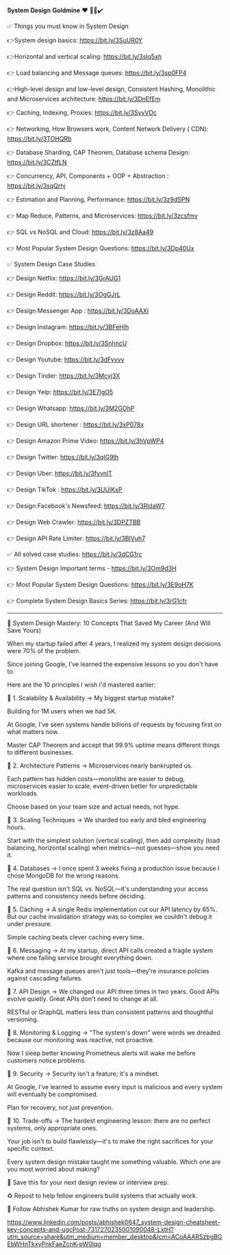 𝐒𝐲𝐬𝐭𝐞𝐦 𝐃𝐞𝐬𝐢𝐠𝐧 𝐆𝐨𝐥𝐝𝐦𝐢𝐧𝐞 ❤️ 🙌🏻✔️

✅ Things you must know in System Design

👉System design basics: https://bit.ly/3SuUR0Y

👉Horizontal and vertical scaling: https://bit.ly/3slq5xh

👉 Load balancing and Message queues: https://bit.ly/3sp0FP4

👉High-level design and low-level design, Consistent Hashing, Monolithic and Microservices architecture: https://bit.ly/3DnEfEm

👉 Caching, Indexing, Proxies: https://bit.ly/3SvyVDc

👉 Networking, How Browsers work, Content Network Delivery ( CDN): https://bit.ly/3TOHQRb

👉 Database Sharding, CAP Theorem, Database schema Design: https://bit.ly/3CZtfLN

👉 Concurrency, API, Components + OOP + Abstraction : https://bit.ly/3sqQrhj

👉 Estimation and Planning, Performance: https://bit.ly/3z9dSPN

👉 Map Reduce, Patterns, and Microservices: https://bit.ly/3zcsfmv

👉 SQL vs NoSQL and Cloud: https://bit.ly/3z8Aa49

👉 Most Popular System Design Questions: https://bit.ly/3Dp40Ux

✅ System Design Case Studies

👉 Design Netflix: https://bit.ly/3GrAUG1

👉 Design Reddit: https://bit.ly/3OgGJrL

👉 Design Messenger App : https://bit.ly/3DoAAXi

👉 Design Instagram: https://bit.ly/3BFeHlh

👉 Design Dropbox: https://bit.ly/3SnhncU

👉 Design Youtube: https://bit.ly/3dFyvvy

👉 Design Tinder: https://bit.ly/3Mcyj3X

👉 Design Yelp: https://bit.ly/3E7IgO5

👉 Design Whatsapp: https://bit.ly/3M2GOhP

👉 Design URL shortener : https://bit.ly/3xP078x

👉 Design Amazon Prime Video: https://bit.ly/3hVpWP4

👉 Design Twitter: https://bit.ly/3qIG9Ih

👉 Design Uber: https://bit.ly/3fyvnlT

👉 Design TikTok : https://bit.ly/3UUlKxP

👉 Design Facebook's Newsfeed: https://bit.ly/3RldaW7

👉 Design Web Crawler: https://bit.ly/3DPZTBB

👉 Design API Rate Limiter: https://bit.ly/3BIVuh7

✅ All solved case studies: https://bit.ly/3dCG1rc

👉 System Design Important terms - https://bit.ly/3Om9d3H

👉 Most Popular System Design Questions: https://bit.ly/3E9oH7K

👉 Complete System Design Basics Series: https://bit.ly/3rG1cfr

***************

🚨 System Design Mastery: 10 Concepts That Saved My Career 
(And Will Save Yours)

When my startup failed after 4 years, I realized my system design decisions were 70% of the problem.

Since joining Google, I've learned the expensive lessons so you don't have to.

Here are the 10 principles I wish I'd mastered earlier:

🔹 1. Scalability & Availability → My biggest startup mistake? 

Building for 1M users when we had 5K. 

At Google, I've seen systems handle billions of requests by focusing first on what matters now. 

Master CAP Theorem and accept that 99.9% uptime means different things to different businesses.


🔹 2. Architecture Patterns → Microservices nearly bankrupted us. 

Each pattern has hidden costs—monoliths are easier to debug, microservices easier to scale, event-driven better for unpredictable workloads. 

Choose based on your team size and actual needs, not hype.


🔹 3. Scaling Techniques → We sharded too early and bled engineering hours. 

Start with the simplest solution (vertical scaling), then add complexity (load balancing, horizontal scaling) when metrics—not guesses—show you need it.


🔹 4. Databases → I once spent 3 weeks fixing a production issue because I chose MongoDB for the wrong reasons. 

The real question isn't SQL vs. NoSQL—it's understanding your access patterns and consistency needs before deciding.


🔹 5. Caching → A single Redis implementation cut our API latency by 65%. But our cache invalidation strategy was so complex we couldn't debug it under pressure. 

Simple caching beats clever caching every time.


🔹 6. Messaging → At my startup, direct API calls created a fragile system where one failing service brought everything down. 

Kafka and message queues aren't just tools—they're insurance policies against cascading failures.


🔹 7. API Design → We changed our API three times in two years. Good APIs evolve quietly. Great APIs don't need to change at all. 

RESTful or GraphQL matters less than consistent patterns and thoughtful versioning.


🔹 8. Monitoring & Logging → "The system's down" were words we dreaded because our monitoring was reactive, not proactive. 

Now I sleep better knowing Prometheus alerts will wake me before customers notice problems.


🔹 9. Security → Security isn't a feature; it's a mindset. 

At Google, I've learned to assume every input is malicious and every system will eventually be compromised. 

Plan for recovery, not just prevention.


🔹 10. Trade-offs → The hardest engineering lesson: there are no perfect systems, only appropriate ones. 

Your job isn't to build flawlessly—it's to make the right sacrifices for your specific context.

Every system design mistake taught me something valuable. Which one are you most worried about making?

📌 Save this for your next design review or interview prep. 

♻️ Repost to help fellow engineers build systems that actually work. 

👤 Follow Abhishek Kumar for raw truths on system design and leadership.

https://www.linkedin.com/posts/abhishek0647_system-design-cheatsheet-key-concepts-and-ugcPost-7317270235001090048-LxtH?utm_source=share&utm_medium=member_desktop&rcm=ACoAAARSzbgBGEbWHnTkxyPnkFaeZcnK-pW0lqg


